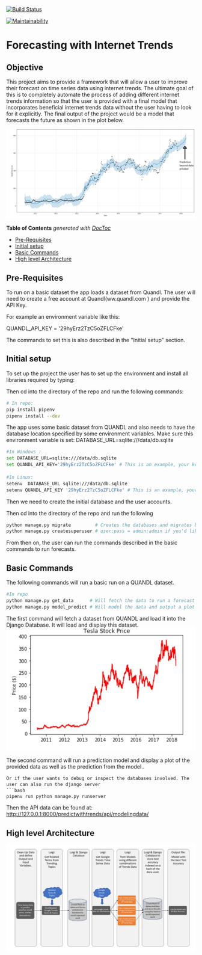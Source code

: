 [![Build Status](https://travis-ci.com/shk305/Prediction_with_Trends.svg?branch=master)](https://travis-ci.com/shk305/Prediction_with_Trends)

[![Maintainability](https://api.codeclimate.com/v1/badges/85ad543a13938bc969ba/maintainability)](https://codeclimate.com/github/shk305/Prediction_with_Trends/maintainability)

# Forecasting with Internet Trends



## Objective

This project aims to provide a framework that will allow a user to improve their forecast on time series data using 
internet trends. The ultimate goal of this is to completely automate the process of adding different internet trends 
information so that the user is provided with a final model that incorporates beneficial internet trends data without 
the user having to look for it explicitly. The final output of the project would be a model that forecasts the future
as shown in the plot below. 

![Alt text](images/output_data.JPG?raw="Title1")

<!-- START doctoc generated TOC please keep comment here to allow auto update -->
<!-- DON'T EDIT THIS SECTION, INSTEAD RE-RUN doctoc TO UPDATE -->
**Table of Contents**  *generated with [DocToc](https://github.com/thlorenz/doctoc)*

- [Pre-Requisites](#pre-requisites)
- [Initial setup](#initial-setup)
- [Basic Commands](#basic-commands)
- [High level Architecture](#high-level-architecture)

<!-- END doctoc generated TOC please keep comment here to allow auto update -->

## Pre-Requisites
To run on a basic dataset the app loads a dataset from Quandl. The user will need to create a free account at Quandl(ww.quandl.com
) and provide the API Key. 
 
For example an environment variable like this:

QUANDL_API_KEY = '29hyErz2TzC5oZFLCFke' 

The commands to set this is also described in the "Initial setup" section.


## Initial setup
To set up the project the user has to set up the environment and install all libraries required by typing:

Then cd into the directory of the repo and run the following commands:
```bash
# In repo:
pip install pipenv 
pipenv install --dev
```

The app uses some basic dataset from QUANDL and also needs to have the database location specified by some environment
variables.
Make sure this environment variable is set:
DATABASE_URL=sqlite:///data/db.sqlite
```bash
#In Windows :
set DATABASE_URL=sqlite:///data/db.sqlite
set QUANDL_API_KEY='29hyErz2TzC5oZFLCFke' # This is an example, your key will be different

#In Linux:
setenv  DATABASE_URL sqlite:///data/db.sqlite
setenv QUANDL_API_KEY '29hyErz2TzC5oZFLCFke' # This is an example, your key will be different
```

Then we need to create the initial database and the user accounts.

Then cd into the directory of the repo and run the following 
```bash
python manage.py migrate         # Creates the databases and migrates built in Django user authentication table
python manage.py createsuperuser # user:pass = admin:admin if you'd like
```
From then on, the user can run the commands described in the basic commands to run forecasts. 

## Basic Commands 

The following commands will run a basic run on a QUANDL dataset.
```bash
#In repo
python manage.py get_data      # Will fetch the data to run a forecast
python manage.py model_predict # Will model the data and output a plot with the forecast
```

The first command will fetch a dataset from QUANDL and load it into the Django Database.
It will load and display this dataset.
![Alt text](images/input_data.JPG?raw="Title2")

The second command will run a prediction model and display a plot of the provided data as well as the 
prediction from the model..
 
```
Or if the user wants to debug or inspect the databases involved. The user can also run the django server
```bash
pipenv run python manage.py runserver
```
Then the API data can be found at: 
http://127.0.0.1:8000/predictwithtrends/api/modelingdata/



## High level Architecture

![Alt text](images/Architecture.JPG?raw="Title3")
